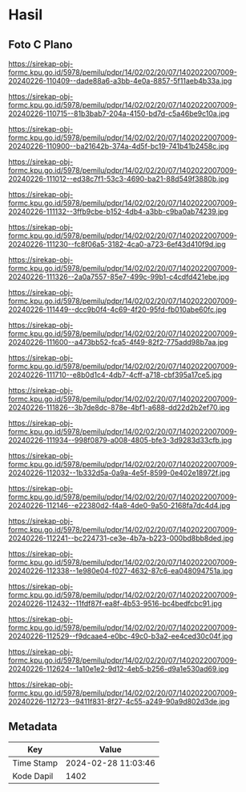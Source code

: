 # Hasil

## Foto C Plano

https://sirekap-obj-formc.kpu.go.id/5978/pemilu/pdpr/14/02/02/20/07/1402022007009-20240226-110409--dade88a6-a3bb-4e0a-8857-5f11aeb4b33a.jpg

https://sirekap-obj-formc.kpu.go.id/5978/pemilu/pdpr/14/02/02/20/07/1402022007009-20240226-110715--81b3bab7-204a-4150-bd7d-c5a46be9c10a.jpg

https://sirekap-obj-formc.kpu.go.id/5978/pemilu/pdpr/14/02/02/20/07/1402022007009-20240226-110900--ba21642b-374a-4d5f-bc19-741b41b2458c.jpg

https://sirekap-obj-formc.kpu.go.id/5978/pemilu/pdpr/14/02/02/20/07/1402022007009-20240226-111012--ed38c7f1-53c3-4690-ba21-88d549f3880b.jpg

https://sirekap-obj-formc.kpu.go.id/5978/pemilu/pdpr/14/02/02/20/07/1402022007009-20240226-111132--3ffb9cbe-b152-4db4-a3bb-c9ba0ab74239.jpg

https://sirekap-obj-formc.kpu.go.id/5978/pemilu/pdpr/14/02/02/20/07/1402022007009-20240226-111230--fc8f06a5-3182-4ca0-a723-6ef43d410f9d.jpg

https://sirekap-obj-formc.kpu.go.id/5978/pemilu/pdpr/14/02/02/20/07/1402022007009-20240226-111326--2a0a7557-85e7-499c-99b1-c4cdfd421ebe.jpg

https://sirekap-obj-formc.kpu.go.id/5978/pemilu/pdpr/14/02/02/20/07/1402022007009-20240226-111449--dcc9b0f4-4c69-4f20-95fd-fb010abe60fc.jpg

https://sirekap-obj-formc.kpu.go.id/5978/pemilu/pdpr/14/02/02/20/07/1402022007009-20240226-111600--a473bb52-fca5-4f49-82f2-775add98b7aa.jpg

https://sirekap-obj-formc.kpu.go.id/5978/pemilu/pdpr/14/02/02/20/07/1402022007009-20240226-111710--e8b0d1c4-4db7-4cff-a718-cbf395a17ce5.jpg

https://sirekap-obj-formc.kpu.go.id/5978/pemilu/pdpr/14/02/02/20/07/1402022007009-20240226-111826--3b7de8dc-878e-4bf1-a688-dd22d2b2ef70.jpg

https://sirekap-obj-formc.kpu.go.id/5978/pemilu/pdpr/14/02/02/20/07/1402022007009-20240226-111934--998f0879-a008-4805-bfe3-3d9283d33cfb.jpg

https://sirekap-obj-formc.kpu.go.id/5978/pemilu/pdpr/14/02/02/20/07/1402022007009-20240226-112032--1b332d5a-0a9a-4e5f-8599-0e402e18972f.jpg

https://sirekap-obj-formc.kpu.go.id/5978/pemilu/pdpr/14/02/02/20/07/1402022007009-20240226-112146--e22380d2-f4a8-4de0-9a50-2168fa7dc4d4.jpg

https://sirekap-obj-formc.kpu.go.id/5978/pemilu/pdpr/14/02/02/20/07/1402022007009-20240226-112241--bc224731-ce3e-4b7a-b223-000bd8bb8ded.jpg

https://sirekap-obj-formc.kpu.go.id/5978/pemilu/pdpr/14/02/02/20/07/1402022007009-20240226-112338--1e980e04-f027-4632-87c6-ea048094751a.jpg

https://sirekap-obj-formc.kpu.go.id/5978/pemilu/pdpr/14/02/02/20/07/1402022007009-20240226-112432--11fdf87f-ea8f-4b53-9516-bc4bedfcbc91.jpg

https://sirekap-obj-formc.kpu.go.id/5978/pemilu/pdpr/14/02/02/20/07/1402022007009-20240226-112529--f9dcaae4-e0bc-49c0-b3a2-ee4ced30c04f.jpg

https://sirekap-obj-formc.kpu.go.id/5978/pemilu/pdpr/14/02/02/20/07/1402022007009-20240226-112624--1a10e1e2-9d12-4eb5-b256-d9a1e530ad69.jpg

https://sirekap-obj-formc.kpu.go.id/5978/pemilu/pdpr/14/02/02/20/07/1402022007009-20240226-112723--9411f831-8f27-4c55-a249-90a9d802d3de.jpg


## Metadata

| Key        | Value               |
| ---------- | ------------------- |
| Time Stamp | 2024-02-28 11:03:46 |
| Kode Dapil | 1402                |



